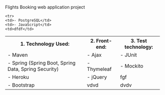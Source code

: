 Flights Booking web application project

 <table style="width:100%">
  <tr>
    <th>1. Technology Used:</th>
    <th>2. Front-end:</th>
    <th>3. Test technology:</th>
  </tr>
  <tr>
    <td>- Maven</td>
    <td>- Ajax</td>
    <td>- JUnit</td>
  </tr>
  <tr>
    <td>- Spring (Spring Boot, Spring Data, Spring Security)</td>
    <td>- Thymeleaf</td>
    <td>- Mockito</td>
  </tr>
  
    <tr>
    <td>- PostgreSQL</td>
    <td>- JavaScript</td>
    <td>dfdf</td>
  </tr>
  
<tr>
    <td>- Heroku</td>
    <td>- jQuery</td>
     <td>fgf</td>

  </tr>
  
  
<tr>
    <td>- Bootstrap</td>
    <td>vdvd</td>
    <td>dvdv</td>
  </tr>
  
</table> 

